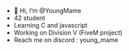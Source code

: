 - 👋 Hi, I’m @YoungMame
- 42 student
- Learning C and javascript
- Working on Division V (FiveM project)
- Reach me on discord : young_mame

<!---
YoungMame/YoungMame is a ✨ special ✨ repository because its `README.md` (this file) appears on your GitHub profile.
You can click the Preview link to take a look at your changes.
--->
